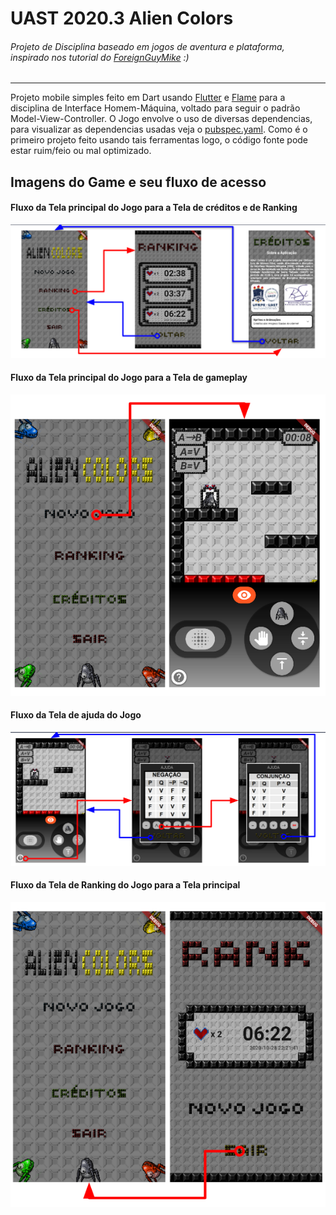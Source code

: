 # UAST 2020.3 Alien Colors
###### Projeto de Disciplina baseado em jogos de aventura e plataforma, inspirado nos tutorial do [ForeignGuyMike](https://www.youtube.com/playlist?list=PL-2t7SM0vDfcIedoMIghzzgQqZq45jYGv) :)
--------

Projeto mobile simples feito em Dart usando [Flutter](https://flutter.dev) e [Flame](https://flame-engine.org/) para a disciplina de Interface Homem-Máquina, voltado para seguir o padrão Model-View-Controller. O Jogo envolve o uso de diversas dependencias, para visualizar as dependencias usadas veja o [pubspec.yaml](/pubspec.yaml). Como é o primeiro projeto feito usando tais ferramentas logo, o código fonte pode estar ruim/feio ou mal optimizado. 

## Imagens do Game e seu fluxo de acesso
#### Fluxo da Tela principal do Jogo para a Tela de créditos e de Ranking 

![](/assets/capturas/Screenshot_1.png)

#### Fluxo da Tela principal do Jogo para a Tela de gameplay 

![](/assets/capturas/Screenshot_2.png)

#### Fluxo da Tela de ajuda do Jogo 

![](/assets/capturas/Screenshot_3.png)

#### Fluxo da Tela de Ranking do Jogo para a Tela principal 

![](/assets/capturas/Screenshot_4.png)
